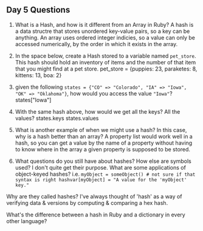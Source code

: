 ## Day 5 Questions

1. What is a Hash, and how is it different from an Array in Ruby?
A hash is a data structre that stores unordered key-value pairs, so a key can be anything. An array uses ordered integer indicies, so a value can only be
accessed numerically, by the order in which it exists in the array.

1. In the space below, create a Hash stored to a variable named `pet_store`.  This hash should hold an inventory of items and the number of that item that you might find at a pet store.
pet_store = {puppies: 23, paraketes: 8, kittens: 13, boa: 2}

1. given the following `states = {"CO" => "Colorado", "IA" => "Iowa", "OK" => "Oklahoma"}`, how would you access the value `"Iowa"`?
states["Iowa"]

1. With the same hash above, how would we get all the keys?  All the values?
states.keys
states.values

1. What is another example of when we might use a hash?  In this case, why is a hash better than an array?
A property list would work well in a hash, so you can get a value by the name of a property without having to know where in the array a given property is supposed to be stored.

1. What questions do you still have about hashes?
How else are symbols used? I don't quite get their purpose.
What are some applications of object-keyed hashes? i.e.
`myObject = someObject() # not sure if that syntax is right
hashvar[myObject] = "A value for the 'myObject' key."`

Why are they called hashes? I've always thought of 'hash' as a way of verifying data & versions by computing & comparing a hex hash.

What's the difference between a hash in Ruby and a dictionary in every other language?
